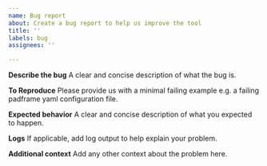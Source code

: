 ```yaml
---
name: Bug report
about: Create a bug report to help us improve the tool
title: ''
labels: bug
assignees: ''

---
```


**Describe the bug**
A clear and concise description of what the bug is.

**To Reproduce**
Please provide us with a minimal failing example e.g. a failing padframe yaml configuration file.

**Expected behavior**
A clear and concise description of what you expected to happen.

**Logs**
If applicable, add log output to help explain your problem.

**Additional context**
Add any other context about the problem here.
